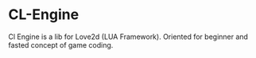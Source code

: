 # CL-Engine
Cl Engine is a lib for Love2d (LUA Framework). Oriented for beginner and fasted concept of game coding.
